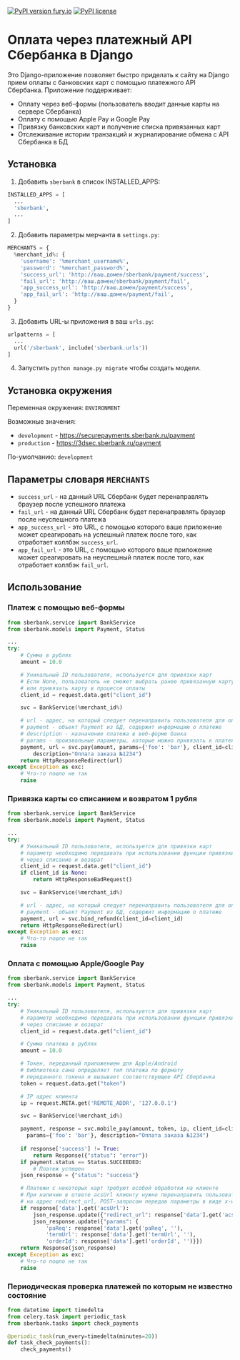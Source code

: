 [![PyPI version fury.io](https://badge.fury.io/py/django-sberbank.svg)](https://pypi.python.org/pypi/django-sberbank/)
[![PyPI license](https://img.shields.io/pypi/l/django-sberbank.svg)](https://pypi.python.org/pypi/django-sberbank/)

# Оплата через платежный API Сбербанка в Django
Это Django-приложение позволяет быстро приделать к сайту на Django прием оплаты с банковских карт с помощью платежного API Сбербанка. Приложение поддерживает:

* Оплату через веб-формы (пользователь вводит данные карты на сервере Сбербанка)
* Оплату с помощью Apple Pay и Google Pay
* Привязку банковских карт и получение списка привязанных карт
* Отслеживание истории транзакций и журналирование обмена с API Сбербанка в БД

## Установка
1. Добавить `sberbank` в список INSTALLED_APPS:
```python
INSTALLED_APPS = [
  ...
  'sberbank',
  ...
]
```
2. Добавить параметры мерчанта в `settings.py`:
```python
MERCHANTS = {
  %merchant_id%: {
    'username': '%merchant_username%',
    'password': '%merchant_password%',
    'success_url': 'http://ваш.домен/sberbank/payment/success',
    'fail_url': 'http://ваш.домен/sberbank/payment/fail',
    'app_success_url': 'http://ваш.домен/payment/success',
    'app_fail_url': 'http://ваш.домен/payment/fail',
  }
}
```
3. Добавить URL-ы приложения в ваш `urls.py`:
```python
urlpatterns = [
  ...
  url('/sberbank', include('sberbank.urls'))
]

```
4. Запустить `python manage.py migrate` чтобы создать модели.

## Установка окружения

Переменная окружения: `ENVIRONMENT`

Возможные значения:
* `development` - https://securepayments.sberbank.ru/payment
* `production` - https://3dsec.sberbank.ru/payment

По-умолчанию: `development`

## Параметры словаря `MERCHANTS`
* `success_url` - на данный URL Сбербанк будет перенаправлять браузер после успешного платежа
* `fail_url` - на данный URL Сбербанк будет перенаправлять браузер после неуспешного платежа
* `app_success_url` - это URL, с помощью которого ваше приложение может среагировать на успешный платеж после того, как отработает коллбэк `success_url`.
* `app_fail_url` - это URL, с помощью которого ваше приложение может среагировать на неуспешный платеж после того, как отработает коллбэк `fail_url`.

## Использование
### Платеж с помощью веб-формы

```python
from sberbank.service import BankService
from sberbank.models import Payment, Status

...
try:
    # Сумма в рублях
    amount = 10.0

    # Уникальный ID пользователя, используется для привязки карт
    # Если None, пользователь не сможет выбрать ранее привязанную карту
    # или привязать карту в процессе оплаты
    client_id = request.data.get("client_id")

    svc = BankService(%merchant_id%)

    # url - адрес, на который следует перенаправить пользователя для оплаты
    # payment - объект Payment из БД, содержит информацию о платеже
    # description - назначение платежа в веб-форме банка
    # params - произвольные параметры, которые можно привязать к платежу
    payment, url = svc.pay(amount, params={'foo': 'bar'}, client_id=client_id,
        description="Оплата заказа №1234")
    return HttpResponseRedirect(url)
except Exception as exc:
    # Что-то пошло не так
    raise
```
### Привязка карты со списанием и возвратом 1 рубля

```python
from sberbank.service import BankService
from sberbank.models import Payment, Status

...
try:
    # Уникальный ID пользователя, используется для привязки карт
    # параметр необходимо передавать при использовании функции привязки карт
    # через списание и возврат
    client_id = request.data.get("client_id")
    if client_id is None:
        return HttpResponseBadRequest()

    svc = BankService(%merchant_id%)

    # url - адрес, на который следует перенаправить пользователя для оплаты
    # payment - объект Payment из БД, содержит информацию о платеже
    payment, url = svc.bind_refund(client_id=client_id)
    return HttpResponseRedirect(url)
except Exception as exc:
    # Что-то пошло не так
    raise
```
### Оплата с помощью Apple/Google Pay

```python
from sberbank.service import BankService
from sberbank.models import Payment, Status

...
try:
    # Уникальный ID пользователя, используется для привязки карт
    # параметр необходимо передавать при использовании функции привязки карт
    # через списание и возврат
    client_id = request.data.get("client_id")

    # Сумма платежа в рублях
    amount = 10.0

    # Токен, переданный приложением для Apple/Android
    # библиотека сама определяет тип платежа по формату
    # переданного токена и вызывает соответствующее API Сбербанка
    token = request.data.get("token")

    # IP адрес клиента
    ip = request.META.get('REMOTE_ADDR', '127.0.0.1')

    svc = BankService(%merchant_id%)

    payment, response = svc.mobile_pay(amount, token, ip, client_id=client_id,
      params={'foo': 'bar'}, description="Оплата заказа №1234")
    
    if response['success'] != True:
        return Response({"status": "error"})
    if payment.status == Status.SUCCEEDED:
        # Платеж успешен
    json_response = {"status": "success"}

    # Платежи с некоторых карт требуют особой обработки на клиенте
    # При наличии в ответе acsUrl клиенту нужно перенаправить пользователя
    # на адрес redirect_url, POST-запросом передав параметры в виде x-www-form-urlencoded
    if response['data'].get('acsUrl'):
        json_response.update({"redirect_url": response['data'].get('acsUrl', '')})
        json_response.update({"params": {
            'paReq': response['data'].get('paReq', ''),
            'termUrl': response['data'].get('termUrl', ''),
            'orderId': response['data'].get('orderId', '')}})
    return Response(json_response)
except Exception as exc:
    # Что-то пошло не так
    raise
```

### Периодическая проверка платежей по которым не известно состояние

```python
from datetime import timedelta
from celery.task import periodic_task
from sberbank.tasks import check_payments

@periodic_task(run_every=timedelta(minutes=20))
def task_check_payments():
    check_payments()
```
